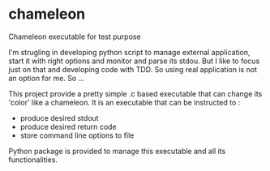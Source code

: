 # chameleon
Chameleon executable for test purpose

I'm strugling in developing python script to manage external application, start it with right options and monitor and parse its stdou.
But I like to focus just on that and developing code with TDD. So using real application is not an option for me.
So ...

This project provide a pretty simple .c based executable that can change its 'color' like a chameleon. It is an executable that can be instructed to :
   * produce desired stdout
   * produce desired return code
   * store command line options to file
   
Python package is provided to manage this executable and all its functionalities.

